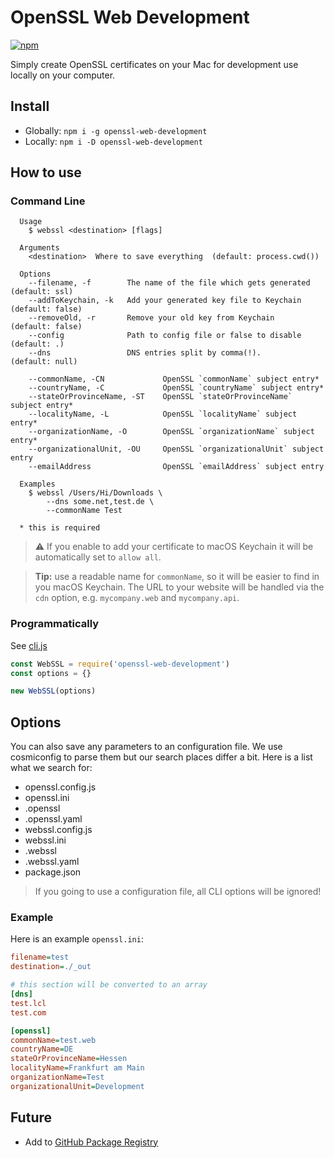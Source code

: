 # OpenSSL Web Development

[![npm](https://img.shields.io/npm/v/openssl-web-development.svg?style=for-the-badge)](https://www.npmjs.com/package/openssl-web-development)

Simply create OpenSSL certificates on your Mac for development use locally on
your computer.

## Install

- Globally: `npm i -g openssl-web-development`
- Locally: `npm i -D openssl-web-development`

## How to use

### Command Line

```shell
  Usage
    $ webssl <destination> [flags]

  Arguments
    <destination>  Where to save everything  (default: process.cwd())

  Options
    --filename, -f        The name of the file which gets generated   (default: ssl)
    --addToKeychain, -k   Add your generated key file to Keychain     (default: false)
    --removeOld, -r       Remove your old key from Keychain           (default: false)
    --config              Path to config file or false to disable     (default: .)
    --dns                 DNS entries split by comma(!).              (default: null)

    --commonName, -CN             OpenSSL `commonName` subject entry*
    --countryName, -C             OpenSSL `countryName` subject entry*
    --stateOrProvinceName, -ST    OpenSSL `stateOrProvinceName` subject entry*
    --localityName, -L            OpenSSL `localityName` subject entry*
    --organizationName, -O        OpenSSL `organizationName` subject entry*
    --organizationalUnit, -OU     OpenSSL `organizationalUnit` subject entry
    --emailAddress                OpenSSL `emailAddress` subject entry

  Examples
    $ webssl /Users/Hi/Downloads \
        --dns some.net,test.de \
        --commonName Test

  * this is required
```

> ⚠️ If you enable to add your certificate to macOS Keychain it will be
> automatically set to `allow all`.

> **Tip:** use a readable name for `commonName`, so it will be easier to find in
> you macOS Keychain. The URL to your website will be handled via the `cdn`
> option, e.g. `mycompany.web` and `mycompany.api`.

### Programmatically

See [cli.js](./cli.js)

```js
const WebSSL = require('openssl-web-development')
const options = {}

new WebSSL(options)
```

## Options

You can also save any parameters to an configuration file. We use cosmiconfig to
parse them but our search places differ a bit. Here is a list what we search
for:

- openssl.config.js
- openssl.ini
- .openssl
- .openssl.yaml
- webssl.config.js
- webssl.ini
- .webssl
- .webssl.yaml
- package.json

> If you going to use a configuration file, all CLI options will be ignored!

### Example

Here is an example `openssl.ini`:

```ini
filename=test
destination=./_out

# this section will be converted to an array
[dns]
test.lcl
test.com

[openssl]
commonName=test.web
countryName=DE
stateOrProvinceName=Hessen
localityName=Frankfurt am Main
organizationName=Test
organizationalUnit=Development
```

## Future

- Add to [GitHub Package Registry](https://github.com/features/package-registry)
